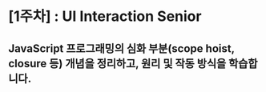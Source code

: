 # [1주차] : UI Interaction Senior
JavaScript 프로그래밍의 심화 부분(scope hoist, closure 등) 개념을 정리하고, 원리 및 작동 방식을 학습합니다.
---------------------------------------
